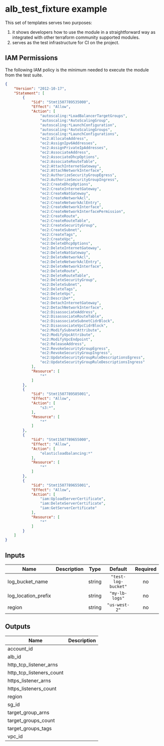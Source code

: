 # alb_test_fixture example

This set of templates serves two purposes:

1. it shows developers how to use the module in a straightforward way as integrated with other terraform community supported modules.
1. serves as the test infrastructure for CI on the project.

## IAM Permissions

The following IAM policy is the minimum needed to execute the module from the test suite.

```json
{
    "Version": "2012-10-17",
    "Statement": [
        {
            "Sid": "Stmt1507789535000",
            "Effect": "Allow",
            "Action": [
                "autoscaling:*LoadBalancerTargetGroups",
                "autoscaling:*AutoScalingGroup",
                "autoscaling:*LaunchConfiguration",
                "autoscaling:*AutoScalingGroups",
                "autoscaling:*LaunchConfigurations",
                "ec2:AllocateAddress",
                "ec2:AssignIpv6Addresses",
                "ec2:AssignPrivateIpAddresses",
                "ec2:AssociateAddress",
                "ec2:AssociateDhcpOptions",
                "ec2:AssociateRouteTable",
                "ec2:AttachInternetGateway",
                "ec2:AttachNetworkInterface",
                "ec2:AuthorizeSecurityGroupEgress",
                "ec2:AuthorizeSecurityGroupIngress",
                "ec2:CreateDhcpOptions",
                "ec2:CreateInternetGateway",
                "ec2:CreateNatGateway",
                "ec2:CreateNetworkAcl",
                "ec2:CreateNetworkAclEntry",
                "ec2:CreateNetworkInterface",
                "ec2:CreateNetworkInterfacePermission",
                "ec2:CreateRoute",
                "ec2:CreateRouteTable",
                "ec2:CreateSecurityGroup",
                "ec2:CreateSubnet",
                "ec2:CreateTags",
                "ec2:CreateVpc",
                "ec2:DeleteDhcpOptions",
                "ec2:DeleteInternetGateway",
                "ec2:DeleteNatGateway",
                "ec2:DeleteNetworkAcl",
                "ec2:DeleteNetworkAclEntry",
                "ec2:DeleteNetworkInterface",
                "ec2:DeleteRoute",
                "ec2:DeleteRouteTable",
                "ec2:DeleteSecurityGroup",
                "ec2:DeleteSubnet",
                "ec2:DeleteTags",
                "ec2:DeleteVpc",
                "ec2:Describe*",
                "ec2:DetachInternetGateway",
                "ec2:DetachNetworkInterface",
                "ec2:DisassociateAddress",
                "ec2:DisassociateRouteTable",
                "ec2:DisassociateSubnetCidrBlock",
                "ec2:DisassociateVpcCidrBlock",
                "ec2:ModifySubnetAttribute",
                "ec2:ModifyVpcAttribute",
                "ec2:ModifyVpcEndpoint",
                "ec2:ReleaseAddress",
                "ec2:RevokeSecurityGroupEgress",
                "ec2:RevokeSecurityGroupIngress",
                "ec2:UpdateSecurityGroupRuleDescriptionsEgress",
                "ec2:UpdateSecurityGroupRuleDescriptionsIngress"
            ],
            "Resource": [
                "*"
            ]
        },
        {
            "Sid": "Stmt1507789585001",
            "Effect": "Allow",
            "Action": [
                "s3:*",
            ],
            "Resource": [
                "*"
            ]
        },
        {
            "Sid": "Stmt1507789655000",
            "Effect": "Allow",
            "Action": [
                "elasticloadbalancing:*"
            ],
            "Resource": [
                "*"
            ]
        },
        {
            "Sid": "Stmt1507789655001",
            "Effect": "Allow",
            "Action": [
                "iam:UploadServerCertificate",
                "iam:DeleteServerCertificate",
                "iam:GetServerCertificate"
            ],
            "Resource": [
                "*"
            ]
        }
    ]
}
```

<!-- BEGINNING OF PRE-COMMIT-TERRAFORM DOCS HOOK -->
## Inputs

| Name | Description | Type | Default | Required |
|------|-------------|:----:|:-----:|:-----:|
| log\_bucket\_name |  | string | `"test-log-bucket"` | no |
| log\_location\_prefix |  | string | `"my-lb-logs"` | no |
| region |  | string | `"us-west-2"` | no |

## Outputs

| Name | Description |
|------|-------------|
| account\_id |  |
| alb\_id |  |
| http\_tcp\_listener\_arns |  |
| http\_tcp\_listeners\_count |  |
| https\_listener\_arns |  |
| https\_listeners\_count |  |
| region |  |
| sg\_id |  |
| target\_group\_arns |  |
| target\_groups\_count |  |
| target\_groups\_tags |  |
| vpc\_id |  |

<!-- END OF PRE-COMMIT-TERRAFORM DOCS HOOK -->
